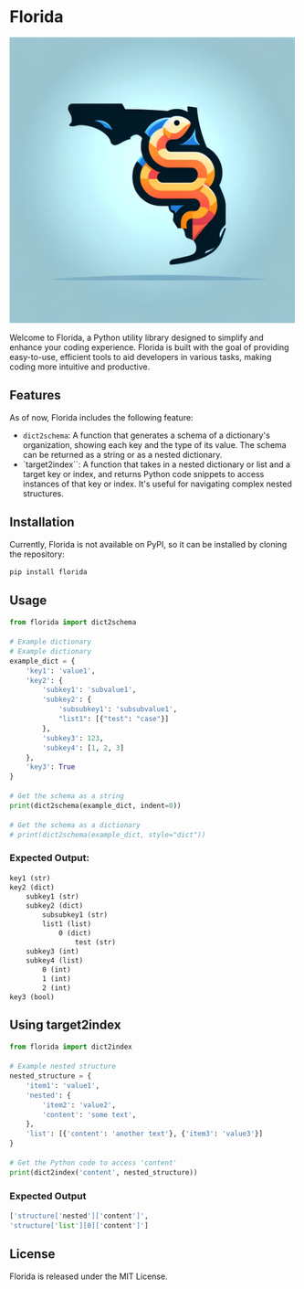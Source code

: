 # Florida

<img src="https://github.com/wjbmattingly/florida/raw/main/images/florida.png" alt="florida logo" width="500" height="500">


Welcome to Florida, a Python utility library designed to simplify and enhance your coding experience. Florida is built with the goal of providing easy-to-use, efficient tools to aid developers in various tasks, making coding more intuitive and productive.

## Features

As of now, Florida includes the following feature:

- `dict2schema`: A function that generates a schema of a dictionary's organization, showing each key and the type of its value. The schema can be returned as a string or as a nested dictionary.
- `target2index``: A function that takes in a nested dictionary or list and a target key or index, and returns Python code snippets to access instances of that key or index. It's useful for navigating complex nested structures.

## Installation

Currently, Florida is not available on PyPI, so it can be installed by cloning the repository:

```bash
pip install florida
```

## Usage

```python
from florida import dict2schema

# Example dictionary
# Example dictionary
example_dict = {
    'key1': 'value1',
    'key2': {
        'subkey1': 'subvalue1',
        'subkey2': {
            'subsubkey1': 'subsubvalue1',
            "list1": [{"test": "case"}]
        },
        'subkey3': 123,
        'subkey4': [1, 2, 3]
    },
    'key3': True
}

# Get the schema as a string
print(dict2schema(example_dict, indent=0))

# Get the schema as a dictionary
# print(dict2schema(example_dict, style="dict"))
```

### Expected Output:
```
key1 (str)
key2 (dict)
    subkey1 (str)
    subkey2 (dict)
        subsubkey1 (str)
        list1 (list)
            0 (dict)
                test (str)
    subkey3 (int)
    subkey4 (list)
        0 (int)
        1 (int)
        2 (int)
key3 (bool)
```

## Using target2index

```python
from florida import dict2index

# Example nested structure
nested_structure = {
    'item1': 'value1',
    'nested': {
        'item2': 'value2',
        'content': 'some text',
    },
    'list': [{'content': 'another text'}, {'item3': 'value3'}]
}

# Get the Python code to access 'content'
print(dict2index('content', nested_structure))
```

### Expected Output

```python
['structure['nested']['content']',
'structure['list'][0]['content']']

```

## License
Florida is released under the MIT License.